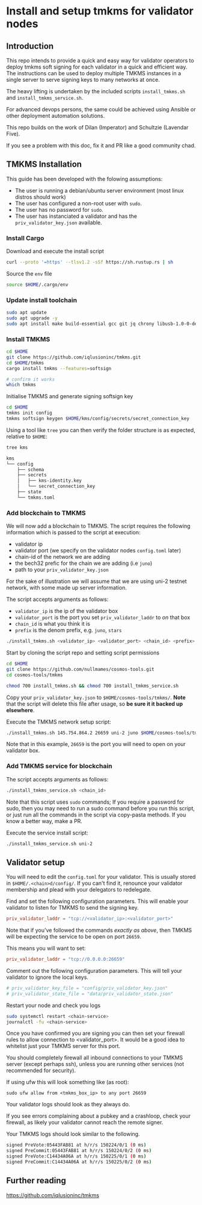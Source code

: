 # Install and setup tmkms for validator nodes

## Introduction

This repo intends to provide a quick and easy way for validator operators to deploy tmkms soft signing for each validator in a quick and efficient way. The instructions can be used to deploy multiple TMKMS instances in a single server to serve signing keys to many networks at once.

The heavy lifting is undertaken by the included scripts `install_tmkms.sh` and `install_tmkms_service.sh`.

For advanced devops persons, the same could be achieved using Ansible or other deployment automation solutions.

This repo builds on the work of Dilan (Imperator) and Schultzie (Lavendar Five).

If you see a problem with this doc, fix it and PR like a good community chad.

## TMKMS Installation

This guide has been developed with the folowing assumptions:
- The user is running a debian/ubuntu server environment (most linux distros should work)
- The user has configured a non-root user with `sudo`. 
- The user has no password for `sudo`.
- The user has instanciated a validator and has the `priv_validator_key.json` available.

### Install Cargo

Download and execute the install script
```bash
curl --proto '=https' --tlsv1.2 -sSf https://sh.rustup.rs | sh
```
Source the `env` file
```bash
source $HOME/.cargo/env
```

### Update install toolchain

```bash
sudo apt update
sudo apt upgrade -y 
sudo apt install make build-essential gcc git jq chrony libusb-1.0-0-dev -y
```

### Install TMKMS

```bash
cd $HOME
git clone https://github.com/iqlusioninc/tmkms.git
cd $HOME/tmkms
cargo install tmkms --features=softsign

# confirm it works
which tmkms
```

Initialise TMKMS and generate signing softsign key

```bash
cd $HOME
tmkms init config
tmkms softsign keygen $HOME/kms/config/secrets/secret_connection_key
```

Using a tool like `tree` you can then verify the folder structure is as expected, relative to `$HOME`:

```bash
tree kms

kms
└── config
    ├── schema
    ├── secrets
    │   ├── kms-identity.key
    │   └── secret_connection_key
    ├── state
    └── tmkms.toml
```

### Add blockchain to TMKMS

We will now add a blockchain to TMKMS. The script  requires the following information which is passed to the script at execution:
- validator ip
- validator port (we specify on the validator nodes `config.toml` later)
- chain-id of the network we are adding
- the bech32 prefic for the chain we are adding (i.e `juno`)
- path to your `priv_validator_key.json`

For the sake of illustration we will assume that we are using uni-2 testnet network, with some made up server information.

The script accepts arguments as follows:

- `validator_ip` is the ip of the validator box
- `validator_port` is the port you set `priv_validator_laddr` to _on_ that box
- `chain_id` is what you think it is
- `prefix` is the denom prefix, e.g. `juno`, `stars`

```bash
./install_tmkms.sh <validator_ip> <validator_port> <chain_id> <prefix> <path/to/priv_validator_key.json>
```

Start by cloning the script repo and setting script permissions
```bash
cd $HOME
git clone https://github.com/nullmames/cosmos-tools.git
cd cosmos-tools/tmkms

chmod 700 install_tmkms.sh && chmod 700 install_tmkms_service.sh
```

Copy your `priv_validator_key.json` to `$HOME/cosmos-tools/tmkms/`. **Note** that the script will delete this file after usage, so **be sure it it backed up elsewhere**.

Execute the TMKMS network setup script:

```bash
./install_tmkms.sh 145.754.864.2 26659 uni-2 juno $HOME/cosmos-tools/tmkms/priv_validator_key.json
```

Note that in this example, `26659` is the port you will need to open on your validator box.

### Add TMKMS service for blockchain

The script accepts arguments as follows:

```bash
./install_tmkms_service.sh <chain_id>
```

Note that this script uses `sudo` commands; If you require a password for sudo, then you may need to run a sudo command before you run this script, or just run all the commands in the script via copy-pasta methods. If you know a better way, make a PR.

Execute the service install script:

```bash
./install_tmkms_service.sh uni-2
```

## Validator setup

You will need to edit the `config.toml` for your validator. This is usually stored in `$HOME/.<chain>d/config/`. If you can't find it, renounce your validator membership and plead with your delegators to redelegate.

Find and set the following configuration parameters. This will enable your validator to listen for TMKMS to send the signing key.

```toml
priv_validator_laddr = "tcp://<validator_ip>:<validator_port>"
```

Note that if you've followed the commands _exactly as above_, then TMKMS will be expecting the service to be open on port `26659`.

This means you will want to set:

```toml
priv_validator_laddr = "tcp://0.0.0.0:26659"
```

Comment out the following configuration parameters. This will tell your validator to ignore the local keys.

```toml
# priv_validator_key_file = "config/priv_validator_key.json"
# priv_validator_state_file = "data/priv_validator_state.json"
```

Restart your node and check you logs
```bash
sudo systemctl restart <chain-service>
journalctl -fu <chain-service>
```

Once you have confirmed you are signing you can then set your firewall rules to allow connection to <validator_port>. It would be a good idea to whitelist just your TMKMS server for this port.

You should completely firewall all inbound connections to your TMKMS server (except perhaps ssh), unless you are running other services (not recommended for security).

If using ufw this will look something like (as root):

    sudo ufw allow from <tmkms_box_ip> to any port 26659

Your validator logs should look as they always do.

If you see errors complaining about a pubkey and a crashloop, check your firewall, as likely your validator cannot reach the remote signer.

Your TMKMS logs should look similar to the following.

```bash
signed PreVote:05443FAB81 at h/r/s 150224/0/1 (0 ms)
signed PreCommit:05443FAB81 at h/r/s 150224/0/2 (0 ms)
signed PreVote:C14434A06A at h/r/s 150225/0/1 (0 ms)
signed PreCommit:C14434A06A at h/r/s 150225/0/2 (0 ms)
```

## Further reading
https://github.com/iqlusioninc/tmkms

